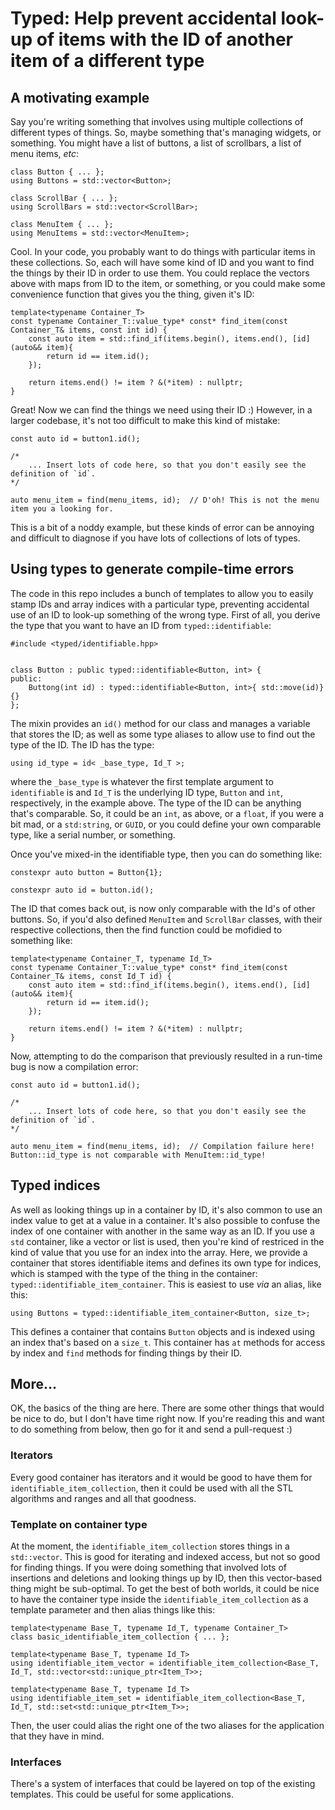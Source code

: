 # Typed: Help prevent accidental look-up of items with the ID of another item of a different type

## A motivating example

Say you're writing something that involves using multiple collections of different types of things. So, maybe something that's managing widgets, or something.  You might have a list of buttons, a list of scrollbars, a list of menu items, _etc_:
```
class Button { ... };
using Buttons = std::vector<Button>;

class ScrollBar { ... };
using ScrollBars = std::vector<ScrollBar>;

class MenuItem { ... };
using MenuItems = std::vector<MenuItem>;
```

Cool. In your code, you probably want to do things with particular items in these collections.  So, each will have some kind of ID and you want to find the things by their ID in order to use them. You could replace the vectors above with maps from ID to the item, or something, or you could make some convenience function that gives you the thing, given it's ID:
```
template<typename Container_T>
const typename Container_T::value_type* const* find_item(const Container_T& items, const int id) {
    const auto item = std::find_if(items.begin(), items.end(), [id](auto&& item){
        return id == item.id();
    });

    return items.end() != item ? &(*item) : nullptr; 
}
```

Great!  Now we can find the things we need using their ID :)  However, in a larger codebase, it's not too difficult to make this kind of mistake:
```
const auto id = button1.id();

/*
    ... Insert lots of code here, so that you don't easily see the definition of `id`.
*/

auto menu_item = find(menu_items, id);  // D'oh! This is not the menu item you a looking for.
```

This is a bit of a noddy example, but these kinds of error can be annoying and difficult to diagnose if you have lots of collections of lots of types.

## Using types to generate compile-time errors

The code in this repo includes a bunch of templates to allow you to easily stamp IDs and array indices with a particular type, preventing accidental use of an ID to look-up something of the wrong type. First of all, you derive the type that you want to have an ID from `typed::identifiable`:
```
#include <typed/identifiable.hpp>


class Button : public typed::identifiable<Button, int> {
public:
    Buttong(int id) : typed::identifiable<Button, int>{ std::move(id)} {}
};
```

The mixin provides an `id()` method for our class and manages a variable that stores the ID; as well as some type aliases to allow use to find out the type of the ID.  The ID has the type:
```
using id_type = id< _base_type, Id_T >;
```
where the `_base_type` is whatever the first template argument to `identifiable` is and `Id_T` is the underlying ID type, `Button` and `int`, respectively, in the example above. The type of the ID can be anything that's comparable.  So, it could be an `int`, as above, or a `float`, if you were a bit mad, or a `std:string`, or `GUID`, or you could define your own comparable type, like a serial number, or something.

Once you've mixed-in the identifiable type, then you can do something like:
```
constexpr auto button = Button{1};

constexpr auto id = button.id();
```
The ID that comes back out, is now only comparable with the Id's of other buttons.  So, if you'd also defined `MenuItem` and `ScrollBar` classes, with their respective collections, then the find function could be mofidied to something like:
```
template<typename Container_T, typename Id_T>
const typename Container_T::value_type* const* find_item(const Container_T& items, const Id_T id) {
    const auto item = std::find_if(items.begin(), items.end(), [id](auto&& item){
        return id == item.id();
    });

    return items.end() != item ? &(*item) : nullptr; 
}
```
Now, attempting to do the comparison that previously resulted in a run-time bug is now a compilation error:
```
const auto id = button1.id();

/*
    ... Insert lots of code here, so that you don't easily see the definition of `id`.
*/

auto menu_item = find(menu_items, id);  // Compilation failure here! Button::id_type is not comparable with MenuItem::id_type!
```

## Typed indices

As well as looking things up in a container by ID, it's also common to use an index value to get at a value in a container.
It's also possible to confuse the index of one container with another in the same way as an ID.
If you use a `std` container, like a vector or list is used, then you're kind of restriced in the kind of value that you use for an index into the array.
Here, we provide a container that stores identifiable items and defines its own type for indices, which is stamped with the type of the thing in the container: `typed::identifiable_item_container`.
This is easiest to use _via_ an alias, like this:
```
using Buttons = typed::identifiable_item_container<Button, size_t>;
```
This defines a container that contains `Button` objects and is indexed using an index that's based on a `size_t`.
This container has `at` methods for access by index and `find` methods for finding things by their ID.

## More...
OK, the basics of the thing are here.
There are some other things that would be nice to do, but I don't have time right now.
If you're reading this and want to do something from below, then go for it and send a pull-request :)

### Iterators
Every good container has iterators and it would be good to have them for `identifiable_item_collection`, then it could be used with all the STL algorithms and ranges and all that goodness.

### Template on container type
At the moment, the `identifiable_item_collection` stores things in a `std::vector`.
This is good for iterating and indexed access, but not so good for finding things.
If you were doing something that involved lots of insertions and deletions and looking things up by ID, then this vector-based thing might be sub-optimal.
To get the best of both worlds, it could be nice to have the container type inside the `identifiable_item_collection` as a template parameter and then alias things like this:
```
template<typename Base_T, typename Id_T, typename Container_T>
class basic_identifiable_item_collection { ... };

template<typename Base_T, typename Id_T>
using identifiable_item_vector = identifiable_item_collection<Base_T, Id_T, std::vector<std::unique_ptr<Item_T>>;

template<typename Base_T, typename Id_T>
using identifiable_item_set = identifiable_item_collection<Base_T, Id_T, std::set<std::unique_ptr<Item_T>>;
```
Then, the user could alias the right one of the two aliases for the application that they have in mind.

### Interfaces
There's a system of interfaces that could be layered on top of the existing templates. This could be useful for some applications.